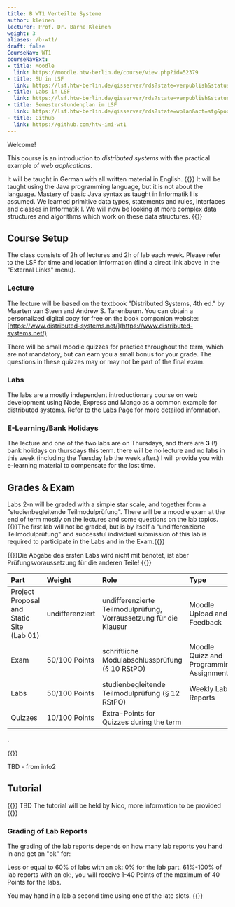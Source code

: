 ```yaml
---
title: B WT1 Verteilte Systeme
author: kleinen
lecturer: Prof. Dr. Barne Kleinen
weight: 3
aliases: /b-wt1/
draft: false
CourseNav: WT1
courseNavExt:
- title: Moodle
  link: https://moodle.htw-berlin.de/course/view.php?id=52379
- title: SU in LSF
  link: https://lsf.htw-berlin.de/qisserver/rds?state=verpublish&status=init&vmfile=no&publishid=214492&moduleCall=webInfo&publishConfFile=webInfo&publishSubDir=veranstaltung
- title: Labs in LSF
  link: https://lsf.htw-berlin.de/qisserver/rds?state=verpublish&status=init&vmfile=no&publishid=214487&moduleCall=webInfo&publishConfFile=webInfo&publishSubDir=veranstaltung
- title: Semesterstundenplan im LSF
  link: https://lsf.htw-berlin.de/qisserver/rds?state=wplan&act=stg&pool=stg&P.subc=plan&k_abstgv.abstgvnr=231&idcol=k_abstgv.abstgvnr&idval=231&r_zuordabstgv.semvonint=5&k_abstgv.dtxt=internationale&r_zuordabstgv.sembisint=6&purge=n&getglobal=n&text=Internationale+Medieninformatik+%28B%29%2C+Pr%C3%BCfungsOrdnung+20112&week=-20
- title: Github
  link: https://github.com/htw-imi-wt1
---
```


Welcome!


This course is an introduction to *distributed systems* with the practical example of *web applications*.

It will be
taught in German with all written material in English.
{{<comment>}}
 It will be
taught using the Java programming language, but it is not about the language.
Mastery of basic Java syntax as taught in Informatik I is assumed. We learned
primitive data types, statements and rules, interfaces and classes in
Informatik I. We will now be looking at more complex data structures and
algorithms which work on these data structures.
{{</comment>}}

## Course Setup

The class consists of 2h of lectures and 2h of lab each week. Please refer to the LSF
for time and location information (find a direct link above in the "External Links" menu).

### Lecture

The lecture will be based on the textbook "Distributed Systems, 4th ed." by Maarten van Steen and Andrew S. Tanenbaum. 
You can obtain a personalized digital copy for free on the book companion website: [https://www.distributed-systems.net/](https://www.distributed-systems.net/)

There will be small moodle quizzes for practice throughout the term, which are not mandatory, but can earn you a small bonus for your grade. The questions in 
these quizzes may or may not be part of the final exam.

### Labs

The labs are a mostly independent introductionary course on web development using Node, Express and Mongo as a common example for distributed systems.
Refer to the [Labs Page](./labs/) for more detailed information.

### E-Learning/Bank Holidays

The lecture and one of the two labs are on Thursdays, and there are **3** (!) bank holidays on thursdays this term. there will be no lecture and no labs in this week
(including the Tuesday lab the week after.) I will provide you with e-learning material to compensate for the lost time.

## Grades & Exam


Labs 2-n will be graded with a simple star scale, and together form a "studienbegleitende Teilmodulprüfung".
There will be a moodle exam at the end of term mostly on the lectures and some questions on the lab topics.
{{<alert>}}The first lab will not be graded, but is by itself a "undifferenzierte Teilmodulprüfung" 
and successful individual submission of this lab is required to participate in the Labs and in the Exam.{{</alert>}}
 
{{<alert danger>}}Die Abgabe des ersten Labs wird nicht mit benotet, ist aber Prüfungsvoraussetzung für die anderen Teile! {{</alert>}}

| Part | Weight | Role                                             | Type      |
|:-----|:-------|:-------------------------------------------------|:----------|
| Project Proposal and Static Site (Lab 01) | undifferenziert   | undifferenzierte Teilmodulprüfung, Vorraussetzung für die Klausur  | Moodle Upload and Feedback |
| Exam | 50/100 Points   | schriftliche Modulabschlussprüfung (§ 10 RStPO)  | Moodle Quizz and Programming Assignments |
| Labs | 50/100 Points    | studienbegleitende Teilmodulprüfung (§ 12 RStPO) | Weekly Lab Reports |
| Quizzes | 10/100 Points    | Extra-Points for Quizzes during the term |  |


.

{{<comment>}}

TBD - from info2

## Tutorial
{{<comment>}}
TBD
The tutorial will be held by Nico, more information to be provided
{{</comment>}}

### Grading of Lab Reports

The grading of the lab reports depends on how many lab reports you hand in and get an "ok" for:

Less or equal to 60% of labs with an ok:  0% for the lab part.
61%-100% of lab reports with an ok:, you will receive 1-40 Points of the maximum of 40 Points for the labs.

You may hand in a lab a second time using one of the late slots.
{{</comment>}}
